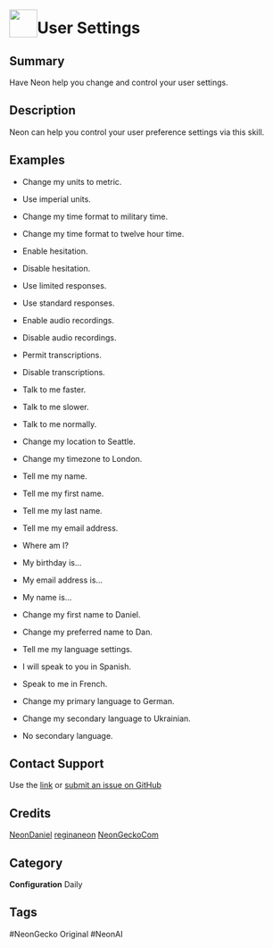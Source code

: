 # <img src='https://0000.us/klatchat/app/files/neon_images/icons/neon_skill.png' card_color="#FF8600" width="50" style="vertical-align:bottom">User Settings

## Summary

Have Neon help you change and control your user settings.

## Description

Neon can help you control your user preference settings via this skill.

## Examples

* Change my units to metric.
* Use imperial units.
* Change my time format to military time.
* Change my time format to twelve hour time.

* Enable hesitation.
* Disable hesitation.
* Use limited responses.
* Use standard responses.

* Enable audio recordings.
* Disable audio recordings.
* Permit transcriptions.
* Disable transcriptions.

* Talk to me faster.
* Talk to me slower.
* Talk to me normally.

* Change my location to Seattle.
* Change my timezone to London.

* Tell me my name.
* Tell me my first name.
* Tell me my last name.

* Tell me my email address.

* Where am I?

* My birthday is...
* My email address is...
* My name is...

* Change my first name to Daniel.
* Change my preferred name to Dan.

* Tell me my language settings.
* I will speak to you in Spanish.
* Speak to me in French.
* Change my primary language to German.
* Change my secondary language to Ukrainian.
* No secondary language.


## Contact Support

Use the [link](https://neongecko.com/ContactUs) or [submit an issue on GitHub](https://help.github.com/en/articles/creating-an-issue)

## Credits
[NeonDaniel](https://github.com/NeonDaniel)
[reginaneon](https://github.com/reginaneon)
[NeonGeckoCom](https://github.com/NeonGeckoCom)

## Category
**Configuration**
Daily

## Tags
#NeonGecko Original
#NeonAI
